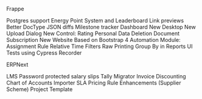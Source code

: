 Frappe

Postgres support
Energy Point System and Leaderboard
Link previews
Better DocType JSON diffs
Milestone tracker
Dashboard
New Desktop
New Upload Dialog
New Control: Rating
Personal Data Deletion
Document Subscription
New Website Based on Bootstrap 4
Automation Module: Assignment Rule
Relative Time Filters
Raw Printing
Group By in Reports
UI Tests using Cypress
Recorder

ERPNext

LMS
Password protected salary slips
Tally Migrator
Invoice Discounting
Chart of Accounts Importer
SLA
Pricing Rule Enhancements (Supplier Scheme)
Project Template
